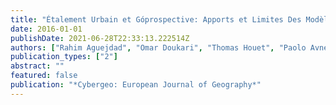 ```yaml
---
title: "Étalement Urbain et Góprospective: Apports et Limites Des Modèles de Spatialisation. Application Aux Modl̀es SLEUTH, LCM et NEDUM-2D"
date: 2016-01-01
publishDate: 2021-06-28T22:33:13.222514Z
authors: ["Rahim Aguejdad", "Omar Doukari", "Thomas Houet", "Paolo Avner", "Vincent Viguié"]
publication_types: ["2"]
abstract: ""
featured: false
publication: "*Cybergeo: European Journal of Geography*"
---
```


